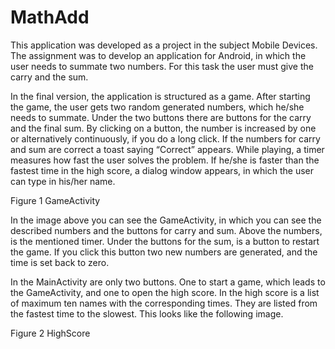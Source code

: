 # MathAdd

This application was developed as a project in the subject Mobile Devices. The assignment was to develop an application for Android, in which the user needs to summate two numbers. For this task the user must give the carry and the sum.

In the final version, the application is structured as a game. After starting the game, the user gets two random generated numbers, which he/she needs to summate. Under the two buttons there are buttons for the carry and the final sum. By clicking on a button, the number is increased by one or alternatively continuously, if you do a long click. If the numbers for carry and sum are correct a toast saying “Correct” appears. While playing, a timer measures how fast the user solves the problem. If he/she is faster than the fastest time in the high score, a dialog window appears, in which the user can type in his/her name.
 
Figure 1 GameActivity

In the image above you can see the GameActivity, in which you can see the described numbers and the buttons for carry and sum. Above the numbers, is the mentioned timer. Under the buttons for the sum, is a button to restart the game. If you click this button two new numbers are generated, and the time is set back to zero.

In the MainActivity are only two buttons. One to start a game, which leads to the GameActivity, and one to open the high score. In the high score is a list of maximum ten names with the corresponding times. They are listed from the fastest time to the slowest. This looks like the following image.
 
Figure 2 HighScore
